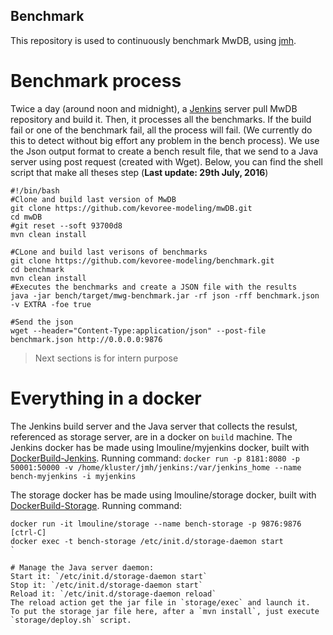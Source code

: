 Benchmark
---

This repository is used to continuously benchmark MwDB, using [jmh](http://openjdk.java.net/projects/code-tools/jmh/).

# Benchmark process
Twice a day (around noon and midnight), a [Jenkins](https://jenkins.io/) server pull MwDB repository and build it. Then, it processes all the benchmarks. If the build fail or one of the benchmark fail, all the process will fail. (We currently do this to detect without big effort any problem in the bench process). We use the Json output format to create a bench result file, that we send to a Java server using post request (created with Wget). Below, you can find the shell script that make all theses step (**Last update: 29th July, 2016**)

``` shell
#!/bin/bash
#Clone and build last version of MwDB
git clone https://github.com/kevoree-modeling/mwDB.git
cd mwDB
#git reset --soft 93700d8
mvn clean install

#CLone and build last verisons of benchmarks
git clone https://github.com/kevoree-modeling/benchmark.git
cd benchmark
mvn clean install
#Executes the benchmarks and create a JSON file with the results
java -jar bench/target/mwg-benchmark.jar -rf json -rff benchmark.json -v EXTRA -foe true

#Send the json
wget --header="Content-Type:application/json" --post-file benchmark.json http://0.0.0.0:9876
```

> Next sections is for intern purpose

# Everything in a docker
The Jenkins build server and the Java server that collects the resulst, referenced as storage server, are in a docker on `build` machine.
The Jenkins docker has be made using lmouline/myjenkins docker, built with [DockerBuild-Jenkins](). Running command: 
`docker run -p 8181:8080 -p 50001:50000 -v /home/kluster/jmh/jenkins:/var/jenkins_home --name bench-myjenkins -i myjenkins`

The storage docker has be made using lmouline/storage docker, built with [DockerBuild-Storage](). Running command:
``` shell
docker run -it lmouline/storage --name bench-storage -p 9876:9876
[ctrl-C]
docker exec -t bench-storage /etc/init.d/storage-daemon start
`

# Manage the Java server daemon:
Start it: `/etc/init.d/storage-daemon start`
Stop it: `/etc/init.d/storage-daemon start`
Reload it: `/etc/init.d/storage-daemon reload`
The reload action get the jar file in `storage/exec` and launch it.
To put the storage jar file here, after a `mvn install`, just execute `storage/deploy.sh` script.
